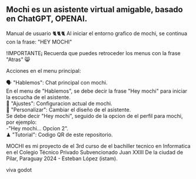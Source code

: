 Mochi es un asistente virtual amigable, basado en ChatGPT, OPENAI.
------------------------------------------------------------------
Manual de usuario
    🐈🐈🐈
Al iniciar el entorno grafico de mochi, se continua con la frase:
    "HEY MOCHI"

!IMPORTANTE¡
Recuerda que puedes retroceder los menus con la frase "Atras" 😸

Acciones en el menu principal:

🗣 "Hablemos": Chat principal con mochi.  
    En el menu de "Hablemos", se debe decir la frase "Hey mochi" para iniciar la escucha de el asistente.  
🔩 "Ajustes": Configuracion actual de mochi.  
🎨 "Personalizar": Cambiar el diseño de el asistente.  
    Se debe decir "Hey mochi", seguido de la opcion de el perfil para mochi, por ejemplo:  
      -"Hey mochi... Opcion 2".  
♟ "Tutorial": Codigo QR de este repositorio.  




MOCHI es mi proyecto de el 3rd curso de el bachiller tecnico en Informatica en el Colegio Técnico Privado Subvencionado Juan XXIII De la ciudad de Pilar, Paraguay
2024 - Esteban López (istam).

viva godot

